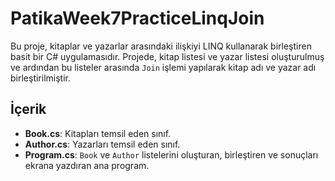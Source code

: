 # PatikaWeek7PracticeLinqJoin

Bu proje, kitaplar ve yazarlar arasındaki ilişkiyi LINQ kullanarak birleştiren basit bir C# uygulamasıdır. Projede, kitap listesi ve yazar listesi oluşturulmuş ve ardından bu listeler arasında `Join` işlemi yapılarak kitap adı ve yazar adı birleştirilmiştir.

## İçerik

- **Book.cs**: Kitapları temsil eden sınıf.
- **Author.cs**: Yazarları temsil eden sınıf.
- **Program.cs**: `Book` ve `Author` listelerini oluşturan, birleştiren ve sonuçları ekrana yazdıran ana program.

